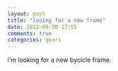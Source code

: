 ```yaml
---
layout: post
title: "looing for a new frame"
date: 2012-09-30 17:55
comments: true
categories: gears
---
```


i'm looking for a new bycicle frame.